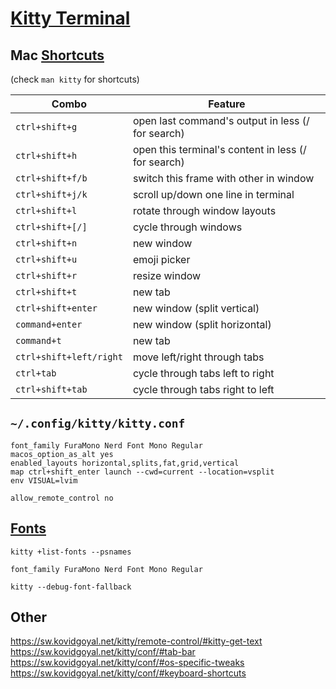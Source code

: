 # [Kitty Terminal](https://sw.kovidgoyal.net/kitty/)
## Mac [Shortcuts](https://sw.kovidgoyal.net/kitty/overview/#tabs-and-windows)
(check `man kitty` for shortcuts)

Combo | Feature
-|-
`ctrl+shift+g` | open last command's output in less (/ for search)
`ctrl+shift+h` | open this terminal's content in less (/ for search)
`ctrl+shift+f/b` | switch this frame with other in window
`ctrl+shift+j/k` | scroll up/down one line in terminal
`ctrl+shift+l` | rotate through window layouts
`ctrl+shift+[/]` | cycle through windows
`ctrl+shift+n` | new window
`ctrl+shift+u` | emoji picker
`ctrl+shift+r` | resize window
`ctrl+shift+t` | new tab
`ctrl+shift+enter` | new window (split vertical)
`command+enter` | new window (split horizontal)
`command+t` | new tab
`ctrl+shift+left/right` | move left/right through tabs
`ctrl+tab` | cycle through tabs left to right
`ctrl+shift+tab` | cycle through tabs right to left

## `~/.config/kitty/kitty.conf`
```
font_family FuraMono Nerd Font Mono Regular
macos_option_as_alt yes
enabled_layouts horizontal,splits,fat,grid,vertical
map ctrl+shift_enter launch --cwd=current --location=vsplit
env VISUAL=lvim

allow_remote_control no
```
## [Fonts](https://www.nerdfonts.com/)
`kitty +list-fonts --psnames`
```
font_family FuraMono Nerd Font Mono Regular
```
`kitty --debug-font-fallback`

## Other
https://sw.kovidgoyal.net/kitty/remote-control/#kitty-get-text  
https://sw.kovidgoyal.net/kitty/conf/#tab-bar  
https://sw.kovidgoyal.net/kitty/conf/#os-specific-tweaks  
https://sw.kovidgoyal.net/kitty/conf/#keyboard-shortcuts  


